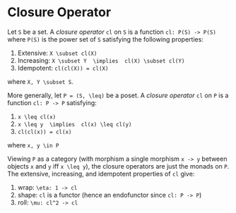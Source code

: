 # Closure Operator

Let `S` be a set. A *closure operator* `cl` on `S` is a function `cl: P(S) -> P(S)` where `P(S)` is the power set of `S` satisfying the following properties:

1. Extensive: `X \subset cl(X)`
2. Increasing: `X \subset Y  \implies  cl(X) \subset cl(Y)`
3. Idempotent: `cl(cl(X)) = cl(X)`

where `X, Y \subset S`.

More generally, let `P = (S, \leq)` be a poset. A *closure operator* `cl` on `P` is a function `cl: P -> P` satisfying:

1. `x \leq cl(x)`
2. `x \leq y  \implies  cl(x) \leq cl(y)`
3. `cl(cl(x)) = cl(x)`

where `x, y \in P`

Viewing `P` as a category (with morphism a single morphism `x -> y` between objects `x` and `y` iff `x \leq y`), the closure operators are just the monads on `P`. The extensive, increasing, and idempotent properties of `cl` give:

1. wrap: `\eta: 1 -> cl`
2. shape:  `cl` is a functor (hence an endofunctor since `cl: P -> P`)
3. roll:  `\mu: cl^2 -> cl`

